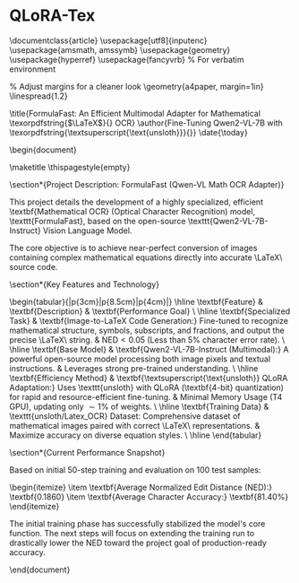 # QLoRA-Tex

\documentclass{article}
\usepackage[utf8]{inputenc}
\usepackage{amsmath, amssymb}
\usepackage{geometry}
\usepackage{hyperref}
\usepackage{fancyvrb} % For verbatim environment

% Adjust margins for a cleaner look
\geometry{a4paper, margin=1in}
\linespread{1.2}

\title{FormulaFast: An Efficient Multimodal Adapter for Mathematical \texorpdfstring{$\LaTeX$}{} OCR}
\author{Fine-Tuning Qwen2-VL-7B with \texorpdfstring{\textsuperscript{\text{unsloth}}}{}}
\date{\today}

\begin{document}

\maketitle
\thispagestyle{empty}

\section*{Project Description: FormulaFast (Qwen-VL Math OCR Adapter)}

This project details the development of a highly specialized, efficient \textbf{Mathematical OCR} (Optical Character Recognition) model, \texttt{FormulaFast}, based on the open-source \texttt{Qwen2-VL-7B-Instruct} Vision Language Model.

The core objective is to achieve near-perfect conversion of images containing complex mathematical equations directly into accurate \LaTeX\ source code.

\section*{Key Features and Technology}

\begin{tabular}{|p{3cm}|p{8.5cm}|p{4cm}|}
\hline
\textbf{Feature} & \textbf{Description} & \textbf{Performance Goal} \\
\hline
\textbf{Specialized Task} & \textbf{Image-to-LaTeX Code Generation:} Fine-tuned to recognize mathematical structure, symbols, subscripts, and fractions, and output the precise \LaTeX\ string. & $\text{NED} < 0.05$ (Less than 5\% character error rate). \\
\hline
\textbf{Base Model} & \textbf{Qwen2-VL-7B-Instruct (Multimodal):} A powerful open-source model processing both image pixels and textual instructions. & Leverages strong pre-trained understanding. \\
\hline
\textbf{Efficiency Method} & \textbf{\textsuperscript{\text{unsloth}} QLoRA Adaptation:} Uses \texttt{unsloth} with QLoRA (\textbf{4-bit} quantization) for rapid and resource-efficient fine-tuning. & Minimal Memory Usage (T4 GPU), updating only $\sim 1\%$ of weights. \\
\hline
\textbf{Training Data} & \texttt{unsloth/Latex\_OCR} Dataset: Comprehensive dataset of mathematical images paired with correct \LaTeX\ representations. & Maximize accuracy on diverse equation styles. \\
\hline
\end{tabular}

\section*{Current Performance Snapshot}

Based on initial $50$-step training and evaluation on $100$ test samples:

\begin{itemize}
    \item \textbf{Average Normalized Edit Distance (NED):} \textbf{0.1860}
    \item \textbf{Average Character Accuracy:} \textbf{81.40\%}
\end{itemize}

The initial training phase has successfully stabilized the model's core function. The next steps will focus on extending the training run to drastically lower the $\text{NED}$ toward the project goal of production-ready accuracy.

\end{document}
